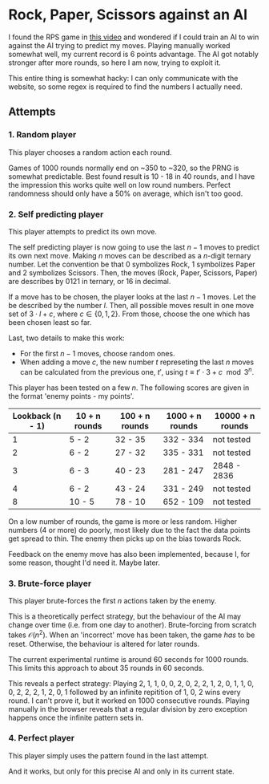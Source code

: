 # Rock, Paper, Scissors against an AI
I found the RPS game in [this video](https://www.youtube.com/watch?v=FDXf1XxCXAk) and wondered if I could train an AI to win against the AI trying to predict my moves.
Playing manually worked somewhat well, my current record is 6 points advantage.
The AI got notably stronger after more rounds, so here I am now, trying to exploit it.

This entire thing is somewhat hacky:
I can only communicate with the website, so some regex is required to find the numbers I actually need.

## Attempts
### 1. Random player
This player chooses a random action each round.

Games of 1000 rounds normally end on ~350 to ~320, so the PRNG is somewhat predictable.
Best found result is 10 - 18 in 40 rounds, and I have the impression this works quite well on low round numbers.
Perfect randomness should only have a 50% on average, which isn't too good.

### 2. Self predicting player
This player attempts to predict its own move.

The self predicting player is now going to use the last $n - 1$ moves to predict its own next move.
Making $n$ moves can be described as a $n$-digit ternary number.
Let the convention be that $0$ symbolizes Rock, $1$ symbolizes Paper and $2$ symbolizes Scissors.
Then, the moves (Rock, Paper, Scissors, Paper) are describes by 0121 in ternary,
or 16 in decimal.

If a move has to be chosen, the player looks at the last $n - 1$ moves.
Let the be described by the number $l$.
Then, all possible moves result in one move set of $3 \cdot l + c$, where $c \in \{0, 1, 2\}$.
From those, choose the one which has been chosen least so far.

Last, two details to make this work:
* For the first $n - 1$ moves, choose random ones.
* When adding a move $c$, the new number $t$ represeting the last $n$ moves can be calculated from the previous one, $t'$, using $t \equiv t' \cdot 3 + c \mod 3^n$.

This player has been tested on a few $n$.
The following scores are given in the format 'enemy points - my points'.

| Lookback (n - 1) | 10 + n rounds | 100 + n rounds | 1000 + n rounds | 10000 + n rounds |
| --- | --- | --- | --- | --- |
| 1 | 5 - 2 | 32 - 35 | 332 - 334 | not tested |
| 2 | 6 - 2 | 27 - 32 | 335 - 331 | not tested |
| 3 | 6 - 3 | 40 - 23 | 281 - 247 | 2848 - 2836 |
| 4 | 6 - 2 | 43 - 24 | 331 - 249 | not tested |
| 8 | 10 - 5 | 78 - 10 | 652 - 109 | not tested |

On a low number of rounds, the game is more or less random.
Higher numbers (4 or more) do poorly, most likely due to the fact the data points get spread to thin.
The enemy then picks up on the bias towards Rock.

Feedback on the enemy move has also been implemented,
because I, for some reason, thought I'd need it.
Maybe later.

### 3. Brute-force player
This player brute-forces the first $n$ actions taken by the enemy.

This is a theoretically perfect strategy,
but the behaviour of the AI may change over time (i.e. from one day to another).
Brute-forcing from scratch takes $\mathcal{O}(n^2)$.
When an 'incorrect' move has been taken, the game _has_ to be reset.
Otherwise, the behaviour is altered for later rounds.

The current experimental runtime is around 60 seconds for 1000 rounds.
This limits this approach to about 35 rounds in 60 seconds.

This reveals a perfect strategy: Playing 2, 1, 1, 0, 0, 2, 0, 2, 2, 1, 2, 0, 1, 1, 0, 0, 2, 2, 2, 1, 2, 0, 1 followed by an infinite repitition of 1, 0, 2 wins every round.
I can't prove it, but it worked on 1000 consecutive rounds.
Playing manually in the browser reveals that a regular division by zero exception happens once the infinite pattern sets in.

### 4. Perfect player
This player simply uses the pattern found in the last attempt.

And it works, but only for this precise AI and only in its current state.
